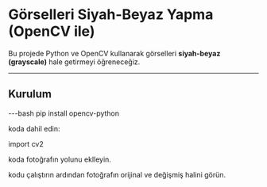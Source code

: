# Görselleri Siyah-Beyaz Yapma (OpenCV ile)

Bu projede Python ve OpenCV kullanarak görselleri **siyah-beyaz (grayscale)** hale getirmeyi öğreneceğiz.  

---

## Kurulum

---bash
pip install opencv-python

koda dahil edin:

import cv2

koda fotoğrafın yolunu eklleyin.

kodu çalıştırın ardından fotoğrafın orijinal ve değişmiş halini görün.

